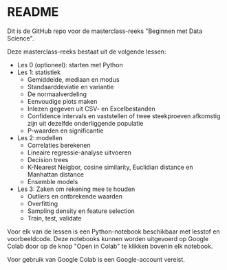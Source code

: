 # README

Dit is de GitHub repo voor de masterclass-reeks "Beginnen met Data Science".

Deze masterclass-reeks bestaat uit de volgende lessen:

- Les 0 (optioneel): starten met Python
- Les 1: statistiek
   - Gemiddelde, mediaan en modus
   - Standaarddeviatie en variantie
   - De normaalverdeling
   - Eenvoudige plots maken
   - Inlezen gegeven uit CSV- en Excelbestanden
   - Confidence intervals en vaststellen of twee steekproeven afkomstig zijn uit dezelfde onderliggende populatie
   - P-waarden en significantie
- Les 2: modellen
  - Correlaties berekenen
  - Lineaire regressie-analyse uitvoeren 
  - Decision trees
  - K-Nearest Neigbor, cosine similarity, Euclidian distance en Manhattan distance
  - Ensemble models 
- Les 3: Zaken om rekening mee te houden
  - Outliers en ontbrekende waarden
  - Overfitting
  - Sampling density en feature selection
  - Train, test, validate

Voor elk van de lessen is een Python-notebook beschikbaar met lesstof en voorbeeldcode. Deze notebooks kunnen worden uitgevoerd op Google Colab door op de knop "Open in Colab" te klikken bovenin elk notebook.

Voor gebruik van Google Colab is een Google-account vereist.